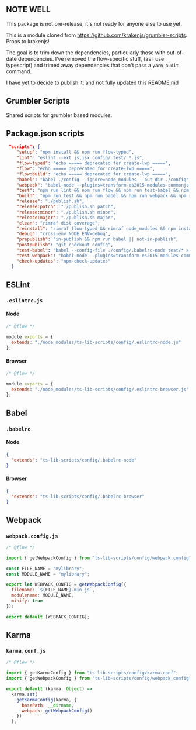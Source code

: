 
NOTE WELL
---------

This package is not pre-release, it's not ready for anyone else to use yet.

This is a module cloned from https://github.com/krakenjs/grumbler-scripts. Props to krakenjs!

The goal is to trim down the dependencies, particularly those with out-of-date dependencies.
I've removed the flow-specific stuff, (as I use typescript) and trimed away dependencies that don't pass a `yarn audit` command.

I have yet to decide to publish it, and not fully updated this README.md

## Grumbler Scripts

Shared scripts for grumbler based modules.

## Package.json scripts

```json
 "scripts": {
    "setup": "npm install && npm run flow-typed",
    "lint": "eslint --ext js,jsx config/ test/ *.js",
    "flow-typed": "echo ===== deprecated for create-lwp =====",
    "flow": "echo ===== deprecated for create-lwp =====",
    "flow:build": "echo ===== deprecated for create-lwp =====",
    "babel": "babel ./config --ignore=node_modules --out-dir ./config",
    "webpack": "babel-node --plugins=transform-es2015-modules-commonjs ./node_modules/.bin/webpack --progress",
    "test": "npm run lint && npm run flow && npm run test-babel && npm run test-webpack && npm run find-eslint-rules",
    "build": "npm run test && npm run babel && npm run webpack && npm run flow:build",
    "release": "./publish.sh",
    "release:patch": "./publish.sh patch",
    "release:minor": "./publish.sh minor",
    "release:major": "./publish.sh major",
    "clean": "rimraf dist coverage",
    "reinstall": "rimraf flow-typed && rimraf node_modules && npm install",
    "debug": "cross-env NODE_ENV=debug",
    "prepublish": "in-publish && npm run babel || not-in-publish",
    "postpublish": "git checkout config",
    "test-babel": "babel --config-file ./config/.babelrc-node test/* > /dev/null && babel --config-file ./config/.babelrc-browser test/* > /dev/null",
    "test-webpack": "babel-node --plugins=transform-es2015-modules-commonjs ./node_modules/.bin/webpack --progress",
    "check-updates": "npm-check-updates"
  }
```

## ESLint

### `.eslintrc.js`

#### Node

```javascript
/* @flow */

module.exports = {
  extends: "./node_modules/ts-lib-scripts/config/.eslintrc-node.js"
};
```

#### Browser

```javascript
/* @flow */

module.exports = {
  extends: "./node_modules/ts-lib-scripts/config/.eslintrc-browser.js"
};
```

## Babel

### `.babelrc`

#### Node

```json
{
  "extends": "ts-lib-scripts/config/.babelrc-node"
}
```

#### Browser

```json
{
  "extends": "ts-lib-scripts/config/.babelrc-browser"
}
```

## Webpack

### `webpack.config.js`

```javascript
/* @flow */

import { getWebpackConfig } from "ts-lib-scripts/config/webpack.config";

const FILE_NAME = "mylibrary";
const MODULE_NAME = "mylibrary";

export let WEBPACK_CONFIG = getWebpackConfig({
  filename: `${FILE_NAME}.min.js`,
  modulename: MODULE_NAME,
  minify: true
});

export default [WEBPACK_CONFIG];
```

## Karma

### `karma.conf.js`

```javascript
/* @flow */

import { getKarmaConfig } from "ts-lib-scripts/config/karma.conf";
import { getWebpackConfig } from "ts-lib-scripts/config/webpack.config";

export default (karma: Object) =>
  karma.set(
    getKarmaConfig(karma, {
      basePath: __dirname,
      webpack: getWebpackConfig()
    })
  );
```
